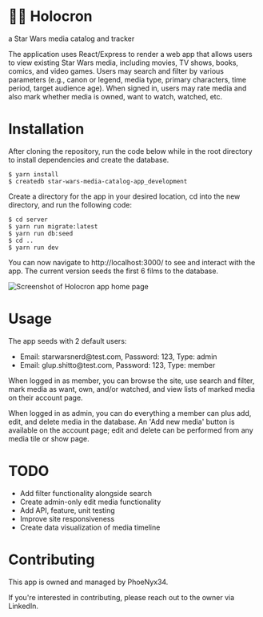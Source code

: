 <h1>🌌✨ <b>Holocron</b></h1>
<p>a Star Wars  media catalog and tracker</p>

<p>The application uses React/Express to render a web app that allows users to view existing Star Wars media, including movies, TV shows, books, comics, and video games. Users may search and filter by various parameters (e.g., canon or legend, media type, primary characters, time period,  target audience age). When signed in, users may rate media and also mark whether media is owned, want to watch, watched, etc.</p>

# Installation
<p>After cloning the repository, run the code below while in the root directory to install dependencies and create the database.</p>

```Node
$ yarn install
$ createdb star-wars-media-catalog-app_development
```

<p>Create a directory for the app in your desired location, cd into the new directory, and run the following code:</p>

```Node
$ cd server
$ yarn run migrate:latest
$ yarn run db:seed
$ cd ..
$ yarn run dev
```

<p>You can now navigate to http://localhost:3000/ to see and interact with the app. The current version seeds the first 6 films to the database.</p>

<img alt="Screenshot of Holocron app home page" src="https://github.com/PhoeNyx34/star-wars-media-catalog-app/assets/145715326/63caf28b-bc82-4d29-90d2-6d2fe39bdd54">

# Usage
<p>The app seeds with 2 default users:</p>
<ul>
    <li>Email: starwarsnerd@test.com, Password: 123, Type: admin</li>
    <li>Email: glup.shitto@test.com, Password: 123, Type: member</li>
</ul>
<p>When logged in as member, you can browse the site, use search and filter, mark media as want, own, and/or watched, and view lists of marked media on their account page.</p>
<p>When logged in as admin, you can do everything a member can plus add, edit, and delete media in the database. An 'Add new media' button is available on the account page; edit and delete can be performed from any media tile or show page.</p>

# TODO
<ul>
    <li>Add filter functionality alongside search</li>
    <li>Create admin-only edit media functionality</li>
    <li>Add API, feature, unit testing</li>
    <li>Improve site responsiveness</li>
    <li>Create data visualization of media timeline</li>
</ul>

# Contributing
This app is owned and managed by PhoeNyx34.

If you're interested in contributing, please reach out to the owner via LinkedIn.
